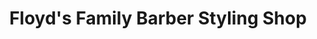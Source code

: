 ---
title: "Floyd's Family Barber Styling Shop"
url: /berea/floyds-family-barber-styling-shop/
shop: Allgemein
---